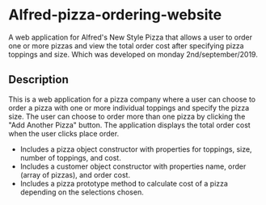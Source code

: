 # Alfred-pizza-ordering-website

A web application for  Alfred's New Style Pizza that allows a user to order one or more pizzas and view the total order cost after specifying pizza toppings and size. Which was developed on monday 2nd/september/2019.

## Description

This is a web application for a pizza company where a user can choose to order a pizza with one or more individual toppings and specify the pizza size.  The user can choose to order more than one pizza by clicking the "Add Another Pizza" button.  The application displays the total order cost when the user clicks place order.

* Includes a pizza object constructor with properties for toppings, size, number of toppings, and cost.
* Includes a customer object constructor with properties name, order (array of pizzas), and order cost.
* Includes a pizza prototype method to calculate cost of a pizza depending on the selections chosen.

